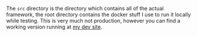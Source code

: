 The `src` directory is the directory which contains all of the actual framework, the root directory contains the docker stuff I use to run it locally while testing. This is very much not production, however you can find a working version running at [my dev site](https://dev.sparib.com).